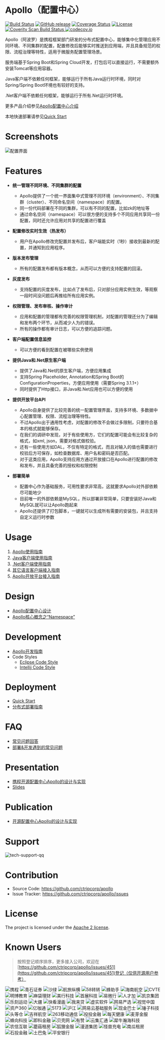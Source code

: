 Apollo（配置中心）
================

[![Build Status](https://travis-ci.org/ctripcorp/apollo.svg?branch=master)](https://travis-ci.org/ctripcorp/apollo)
[![GitHub release](https://img.shields.io/github/release/ctripcorp/apollo.svg)](https://github.com/ctripcorp/apollo/releases)
[![Coverage Status](https://coveralls.io/repos/github/ctripcorp/apollo/badge.svg?branch=master)](https://coveralls.io/github/ctripcorp/apollo?branch=master)
[![License](https://img.shields.io/badge/License-Apache%202.0-blue.svg)](https://opensource.org/licenses/Apache-2.0)
<a href="https://scan.coverity.com/projects/ctripcorp-apollo">
  <img alt="Coverity Scan Build Status" src="https://img.shields.io/coverity/scan/8244.svg"/>
</a>
[![codecov.io](https://codecov.io/github/ctripcorp/apollo/coverage.svg?branch=master)](https://codecov.io/github/ctripcorp/apollo?branch=master)

Apollo（阿波罗）是携程框架部门研发的分布式配置中心，能够集中化管理应用不同环境、不同集群的配置，配置修改后能够实时推送到应用端，并且具备规范的权限、流程治理等特性，适用于微服务配置管理场景。

服务端基于Spring Boot和Spring Cloud开发，打包后可以直接运行，不需要额外安装Tomcat等应用容器。

Java客户端不依赖任何框架，能够运行于所有Java运行时环境，同时对Spring/Spring Boot环境也有较好的支持。

.Net客户端不依赖任何框架，能够运行于所有.Net运行时环境。

更多产品介绍参见[Apollo配置中心介绍](https://github.com/ctripcorp/apollo/wiki/Apollo%E9%85%8D%E7%BD%AE%E4%B8%AD%E5%BF%83%E4%BB%8B%E7%BB%8D)

本地快速部署请参见[Quick Start](https://github.com/ctripcorp/apollo/wiki/Quick-Start)

# Screenshots
![配置界面](https://raw.githubusercontent.com/ctripcorp/apollo/master/doc/images/apollo-home-screenshot.png)

# Features
* **统一管理不同环境、不同集群的配置**
  * Apollo提供了一个统一界面集中式管理不同环境（environment）、不同集群（cluster）、不同命名空间（namespace）的配置。
  * 同一份代码部署在不同的集群，可以有不同的配置，比如zk的地址等
  * 通过命名空间（namespace）可以很方便的支持多个不同应用共享同一份配置，同时还允许应用对共享的配置进行覆盖

* **配置修改实时生效（热发布）**
  * 用户在Apollo修改完配置并发布后，客户端能实时（1秒）接收到最新的配置，并通知到应用程序。

* **版本发布管理**
  * 所有的配置发布都有版本概念，从而可以方便的支持配置的回滚。

* **灰度发布**
  * 支持配置的灰度发布，比如点了发布后，只对部分应用实例生效，等观察一段时间没问题后再推给所有应用实例。

* **权限管理、发布审核、操作审计**
  * 应用和配置的管理都有完善的权限管理机制，对配置的管理还分为了编辑和发布两个环节，从而减少人为的错误。
  * 所有的操作都有审计日志，可以方便的追踪问题。

* **客户端配置信息监控**
  * 可以方便的看到配置在被哪些实例使用

* **提供Java和.Net原生客户端**
  * 提供了Java和.Net的原生客户端，方便应用集成
  * 支持Spring Placeholder, Annotation和Spring Boot的ConfigurationProperties，方便应用使用（需要Spring 3.1.1+）
  * 同时提供了Http接口，非Java和.Net应用也可以方便的使用

* **提供开放平台API**
  * Apollo自身提供了比较完善的统一配置管理界面，支持多环境、多数据中心配置管理、权限、流程治理等特性。
  * 不过Apollo出于通用性考虑，对配置的修改不会做过多限制，只要符合基本的格式就能够保存。
  * 在我们的调研中发现，对于有些使用方，它们的配置可能会有比较复杂的格式，如xml, json，需要对格式做校验。
  * 还有一些使用方如DAL，不仅有特定的格式，而且对输入的值也需要进行校验后方可保存，如检查数据库、用户名和密码是否匹配。
  * 对于这类应用，Apollo支持应用方通过开放接口在Apollo进行配置的修改和发布，并且具备完善的授权和权限控制

* **部署简单**
  * 配置中心作为基础服务，可用性要求非常高，这就要求Apollo对外部依赖尽可能地少
  * 目前唯一的外部依赖是MySQL，所以部署非常简单，只要安装好Java和MySQL就可以让Apollo跑起来
  * Apollo还提供了打包脚本，一键就可以生成所有需要的安装包，并且支持自定义运行时参数

# Usage
  1. [Apollo使用指南](https://github.com/ctripcorp/apollo/wiki/Apollo%E4%BD%BF%E7%94%A8%E6%8C%87%E5%8D%97)
  2. [Java客户端使用指南](https://github.com/ctripcorp/apollo/wiki/Java%E5%AE%A2%E6%88%B7%E7%AB%AF%E4%BD%BF%E7%94%A8%E6%8C%87%E5%8D%97)
  3. [.Net客户端使用指南](https://github.com/ctripcorp/apollo/wiki/.Net%E5%AE%A2%E6%88%B7%E7%AB%AF%E4%BD%BF%E7%94%A8%E6%8C%87%E5%8D%97)
  4. [其它语言客户端接入指南](https://github.com/ctripcorp/apollo/wiki/%E5%85%B6%E5%AE%83%E8%AF%AD%E8%A8%80%E5%AE%A2%E6%88%B7%E7%AB%AF%E6%8E%A5%E5%85%A5%E6%8C%87%E5%8D%97)
  5. [Apollo开放平台接入指南](https://github.com/ctripcorp/apollo/wiki/Apollo%E5%BC%80%E6%94%BE%E5%B9%B3%E5%8F%B0)

# Design
  * [Apollo配置中心设计](https://github.com/ctripcorp/apollo/wiki/Apollo%E9%85%8D%E7%BD%AE%E4%B8%AD%E5%BF%83%E8%AE%BE%E8%AE%A1)
  * [Apollo核心概念之“Namespace”](https://github.com/ctripcorp/apollo/wiki/Apollo%E6%A0%B8%E5%BF%83%E6%A6%82%E5%BF%B5%E4%B9%8B%E2%80%9CNamespace%E2%80%9D)

# Development
  * [Apollo开发指南](https://github.com/ctripcorp/apollo/wiki/Apollo%E5%BC%80%E5%8F%91%E6%8C%87%E5%8D%97)
  * Code Styles
    * [Eclipse Code Style](https://github.com/ctripcorp/apollo/blob/master/apollo-buildtools/style/eclipse-java-google-style.xml)
    * [Intellij Code Style](https://github.com/ctripcorp/apollo/blob/master/apollo-buildtools/style/intellij-java-google-style.xml)

# Deployment
  * [Quick Start](https://github.com/ctripcorp/apollo/wiki/Quick-Start)
  * [分布式部署指南](https://github.com/ctripcorp/apollo/wiki/%E5%88%86%E5%B8%83%E5%BC%8F%E9%83%A8%E7%BD%B2%E6%8C%87%E5%8D%97)

# FAQ
  * [常见问题回答](https://github.com/ctripcorp/apollo/wiki/FAQ)
  * [部署&开发遇到的常见问题](https://github.com/ctripcorp/apollo/wiki/%E9%83%A8%E7%BD%B2&%E5%BC%80%E5%8F%91%E9%81%87%E5%88%B0%E7%9A%84%E5%B8%B8%E8%A7%81%E9%97%AE%E9%A2%98)

# Presentation
  * [携程开源配置中心Apollo的设计与实现](http://www.itdks.com/dakalive/detail/3420)
  * [Slides](http://techshow.ctrip.com/wp-content/uploads/2017/08/%E5%BC%80%E6%BA%90%E9%85%8D%E7%BD%AE%E4%B8%AD%E5%BF%83Apollo%E7%9A%84%E8%AE%BE%E8%AE%A1%E4%B8%8E%E5%AE%9E%E7%8E%B0-%E6%90%BA%E7%A8%8B%E5%AE%8B%E9%A1%BA.pdf)

# Publication
  * [开源配置中心Apollo的设计与实现](http://www.infoq.com/cn/articles/open-source-configuration-center-apollo)

# Support
![tech-support-qq](https://raw.githubusercontent.com/ctripcorp/apollo/master/doc/images/tech-support-qq.png)

# Contribution
  * Source Code: https://github.com/ctripcorp/apollo
  * Issue Tracker: https://github.com/ctripcorp/apollo/issues

# License
The project is licensed under the [Apache 2 license](https://github.com/ctripcorp/apollo/blob/master/LICENSE).

# Known Users

> 按照登记顺序排序，更多接入公司，欢迎在[https://github.com/ctripcorp/apollo/issues/451](https://github.com/ctripcorp/apollo/issues/451)登记（仅供开源用户参考）

![携程](https://github.com/ctripcorp/apollo/blob/master/doc/images/known-users/ctrip.png) 
![青石证券](https://github.com/ctripcorp/apollo/blob/master/doc/images/known-users/bluestone.png) 
![沙绿](https://github.com/ctripcorp/apollo/blob/master/doc/images/known-users/sagreen.png) 
![航旅纵横](https://github.com/ctripcorp/apollo/blob/master/doc/images/known-users/umetrip.jpg) 
![58转转](https://github.com/ctripcorp/apollo/blob/master/doc/images/known-users/zhuanzhuan.png) 
![蜂助手](https://github.com/ctripcorp/apollo/blob/master/doc/images/known-users/phone580.png) 
![海南航空](https://github.com/ctripcorp/apollo/blob/master/doc/images/known-users/hainan-airlines.png) 
![CVTE](https://github.com/ctripcorp/apollo/blob/master/doc/images/known-users/cvte.png) 
![明博教育](https://github.com/ctripcorp/apollo/blob/master/doc/images/known-users/mainbo.jpg) 
![麻袋理财](https://github.com/ctripcorp/apollo/blob/master/doc/images/known-users/madailicai.png) 
![美行科技](https://github.com/ctripcorp/apollo/blob/master/doc/images/known-users/mxnavi.jpg) 
![首展科技](https://github.com/ctripcorp/apollo/blob/master/doc/images/known-users/fshows.jpg) 
![易微行](https://github.com/ctripcorp/apollo/blob/master/doc/images/known-users/feezu.png) 
![人才加](https://github.com/ctripcorp/apollo/blob/master/doc/images/known-users/rencaijia.png) 
![凯京集团](https://github.com/ctripcorp/apollo/blob/master/doc/images/known-users/keking.png) 
![乐刻运动](https://github.com/ctripcorp/apollo/blob/master/doc/images/known-users/leoao.png) 
![大疆](https://github.com/ctripcorp/apollo/blob/master/doc/images/known-users/dji.png) 
![快看漫画](https://github.com/ctripcorp/apollo/blob/master/doc/images/known-users/kkmh.png) 
![我来贷](https://github.com/ctripcorp/apollo/blob/master/doc/images/known-users/wolaidai.png) 
![虚实软件](https://github.com/ctripcorp/apollo/blob/master/doc/images/known-users/xsrj.png) 
![网易严选](https://github.com/ctripcorp/apollo/blob/master/doc/images/known-users/yanxuan.png) 
![视觉中国](https://github.com/ctripcorp/apollo/blob/master/doc/images/known-users/sjzg.png) 
![资产360](https://github.com/ctripcorp/apollo/blob/master/doc/images/known-users/zc360.png) 
![亿咖通](https://github.com/ctripcorp/apollo/blob/master/doc/images/known-users/ecarx.png) 
![5173](https://github.com/ctripcorp/apollo/blob/master/doc/images/known-users/5173.png) 
![沪江](https://github.com/ctripcorp/apollo/blob/master/doc/images/known-users/hujiang.png) 
![网易云基础服务](https://github.com/ctripcorp/apollo/blob/master/doc/images/known-users/163yun.png) 
![现金巴士](https://github.com/ctripcorp/apollo/blob/master/doc/images/known-users/cash-bus.png) 
![锤子科技](https://github.com/ctripcorp/apollo/blob/master/doc/images/known-users/smartisan.png) 
![头等仓](https://github.com/ctripcorp/apollo/blob/master/doc/images/known-users/toodc.png) 
![吉祥航空](https://github.com/ctripcorp/apollo/blob/master/doc/images/known-users/juneyaoair.png) 
![263移动通信](https://github.com/ctripcorp/apollo/blob/master/doc/images/known-users/263mobile.png) 
![投投金融](https://github.com/ctripcorp/apollo/blob/master/doc/images/known-users/toutoujinrong.png) 
![每天健康](https://github.com/ctripcorp/apollo/blob/master/doc/images/known-users/mytijian.png) 
![麦芽金服](https://github.com/ctripcorp/apollo/blob/master/doc/images/known-users/maiyabank.png) 
![蜂向科技](https://github.com/ctripcorp/apollo/blob/master/doc/images/known-users/fengunion.png) 
![即科金融](https://github.com/ctripcorp/apollo/blob/master/doc/images/known-users/geex-logo.png) 
![贝壳网](https://github.com/ctripcorp/apollo/blob/master/doc/images/known-users/beike.png) 
![有赞](https://github.com/ctripcorp/apollo/blob/master/doc/images/known-users/youzan.png) 
![云集汇通](https://github.com/ctripcorp/apollo/blob/master/doc/images/known-users/yunjihuitong.png) 
![犀牛瀚海科技](https://github.com/ctripcorp/apollo/blob/master/doc/images/known-users/rhinotech.png) 
![农信互联](https://github.com/ctripcorp/apollo/blob/master/doc/images/known-users/nxin.png) 
![蘑菇租房](https://github.com/ctripcorp/apollo/blob/master/doc/images/known-users/mgzf.png) 
![狐狸金服](https://github.com/ctripcorp/apollo/blob/master/doc/images/known-users/huli-logo.png) 
![漫道集团](https://github.com/ctripcorp/apollo/blob/master/doc/images/known-users/mandao.png) 
![怪兽充电](https://github.com/ctripcorp/apollo/blob/master/doc/images/known-users/enmonster.png) 
![南瓜租房](https://github.com/ctripcorp/apollo/blob/master/doc/images/known-users/nanguazufang.png) 
![石投金融](https://github.com/ctripcorp/apollo/blob/master/doc/images/known-users/shitoujinrong.png) 
![土巴兔](https://github.com/ctripcorp/apollo/blob/master/doc/images/known-users/tubatu.png) 
![平安银行](https://github.com/ctripcorp/apollo/blob/master/doc/images/known-users/payh_logo.png) 
